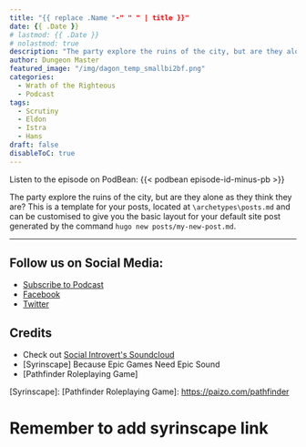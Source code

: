 ```yaml
---
title: "{{ replace .Name "-" " " | title }}"
date: {{ .Date }}
# lastmod: {{ .Date }}
# nolastmod: true
description: "The party explore the ruins of the city, but are they alone as they think they are?"
author: Dungeon Master
featured_image: "/img/dagon_temp_smallbi2bf.png"
categories:
  - Wrath of the Righteous
  - Podcast
tags:
  - Scrutiny
  - Eldon
  - Istra
  - Hans
draft: false
disableToC: true
---
```


Listen to the episode on PodBean:
{{< podbean episode-id-minus-pb >}}

The party explore the ruins of the city, but are they alone as they think they are?
This is a template for your posts, located at `\archetypes\posts.md` and can be customised to give you the basic layout for your default site post generated by the command `hugo new posts/my-new-post.md`.

--------------------------
## Follow us on Social Media: 
- [Subscribe to Podcast](https://feed.podbean.com/dragonsnotincluded/feed.xml)
- [Facebook](https://www.facebook.com/Dragons-Not-Included-Podcast-103097024812637)
- [Twitter](https://twitter.com/PodcastDragons)

## Credits
- Check out [Social Introvert's Soundcloud]
- [Syrinscape] Because Epic Games Need Epic Sound
- [Pathfinder Roleplaying Game]

[Social Introvert's Soundcloud]: https://soundcloud.com/user-520878457
[Syrinscape]: 
[Pathfinder Roleplaying Game]: https://paizo.com/pathfinder

# Remember to add syrinscape link